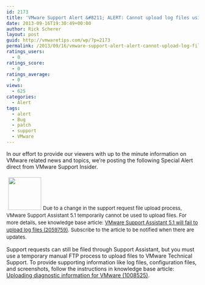 ```yaml
---
id: 2173
title: 'VMware Support Alert &#8211; ALERT: Cannot upload log files using Support Assistant'
date: 2013-09-16T19:30:49+00:00
author: Rick Scherer
layout: post
guid: http://vmwaretips.com/wp/?p=2173
permalink: /2013/09/16/vmware-support-alert-alert-cannot-upload-log-files-using-support-assistant/
ratings_users:
  - 0
ratings_score:
  - 0
ratings_average:
  - 0
views:
  - 625
categories:
  - Alert
tags:
  - alert
  - Bug
  - patch
  - support
  - VMware
---
```

In our effort to provide our viewers with up to the minute information on VMware related news and topics, we&#8217;re posting the following Special Alert direct from VMware Support Insider.

<span style="font-size: 13px; line-height: 19px;"><img class="alignleft" style="margin: 5px;" title="alert" src="http://blogs.vmware.com/tp/.a/6a00d8341c328153ef01543330c84d970c-800wi" alt="" width="86" height="86" />Due to a change in the support request file upload process, VMware Support Assistant 5.1 temporarily cannot be used to upload files. For more details, see knowledge base article: </span><a style="font-size: 13px; line-height: 19px;" href="http://kb.vmware.com/kb/2059759" target="_blank">VMware Support Assistant 5.1 will fail to upload log files (2059759)</a><span style="font-size: 13px; line-height: 19px;">. Subscribe to the article to be notified when there are updates.</span>

Support requests can still be filed through Support Assistant, but you must use a temporary manual FTP process to upload files to VMware Technical Support. To provide supporting information like log files, configuration files, and screenshots, follow the instructions in knowledge base article: <a href="http://kb.vmware.com/kb/1008525" target="_blank">Uploading diagnostic information for VMware (1008525)</a>.